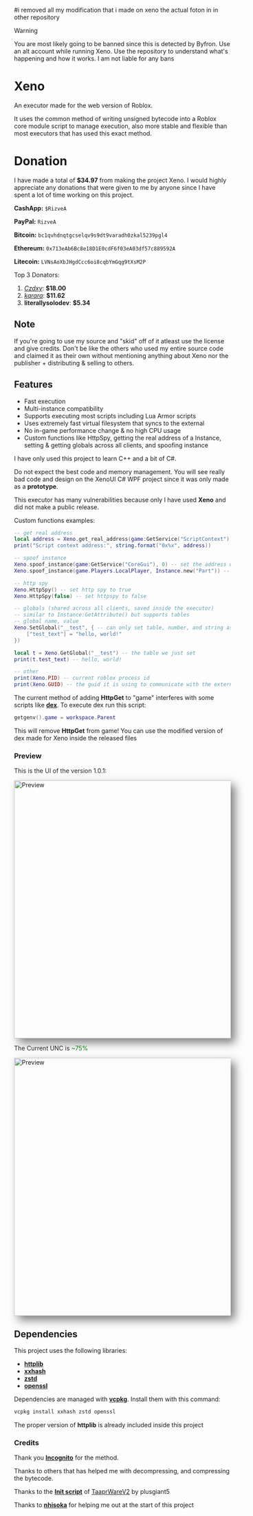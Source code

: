 #i removed all my modification that i made on xeno the actual foton in in other repository


> [!WARNING]
> You are most likely going to be banned since this is detected by Byfron. Use an alt account while running Xeno. Use the repository to understand what's happening and how it works.
> I am not liable for any bans

# Xeno
An executor made for the web version of Roblox.

It uses the common method of writing unsigned bytecode into a Roblox core module script to manage execution, also more stable and flexible than most executors that has used this exact method.

# Donation
I have made a total of **$34.97** from making the project Xeno. I would highly appreciate any donations that were given to me by anyone since I have spent a lot of time working on this project.

**CashApp:** ``$RizveA``

**PayPal:** ``RizveA``

**Bitcoin:** ``bc1qvhdnqtgcselqv9s9dt9varadh0zkal5239pgl4``

**Ethereum:** ``0x713eAb6Bc8e18D1E0cdF6f03eA03df57c889592A``

**Litecoin:** ``LVNsAoXbJHgdCcc6oi8cqbYmGqg9tXsM2P``

Top 3 Donators:
1. [*Czdxy*](https://discord.com/users/920163701934424084): **$18.00**
2. [*kqrara*](https://discord.com/users/1241238935288545322): **$11.62**
3. **literallysolodev**: **$5.34**

## Note
If you're going to use my source and "skid" off of it atleast use the license and give credits. Don't be like the others who used my entire source code and claimed it as their own without mentioning anything about Xeno nor the publisher + distributing & selling to others.

## Features
- Fast execution
- Multi-instance compatibility
- Supports executing most scripts including Lua Armor scripts
- Uses extremely fast virtual filesystem that syncs to the external
- No in-game performance change & no high CPU usage
- Custom functions like HttpSpy, getting the real address of a Instance, setting & getting globals across all clients, and spoofing instance

I have only used this project to learn C++ and a bit of C#.

Do not expect the best code and memory management.
You will see really bad code and design on the XenoUI C# WPF project since it was only made as a **prototype**.

This executor has many vulnerabilities because only I have used **Xeno** and did not make a public release.

Custom functions examples:
```lua
-- get real address
local address = Xeno.get_real_address(game:GetService("ScriptContext"))
print("Script context address:", string.format("0x%x", address))

-- spoof instance
Xeno.spoof_instance(game:GetService("CoreGui"), 0) -- set the address of coregui to 0
Xeno.spoof_instance(game.Players.LocalPlayer, Instance.new("Part")) -- set the localplayers address to a part

-- http spy
Xeno.HttpSpy() -- set http spy to true
Xeno.HttpSpy(false) -- set httpspy to false

-- globals (shared across all clients, saved inside the executor)
-- similar to Instance:GetAttribute() but supports tables
-- global name, value
Xeno.SetGlobal("__test", { -- can only set table, number, and string as a global
	["test_text"] = "hello, world!"
})

local t = Xeno.GetGlobal("__test") -- the table we just set
print(t.test_text) -- hello, world!

-- other
print(Xeno.PID) -- current roblox process id
print(Xeno.GUID) -- the guid it is using to communicate with the external
```

The current method of adding **HttpGet** to "game" interferes with some scripts like [**dex**](https://raw.githubusercontent.com/infyiff/backup/main/dex.lua). To execute dex run this script:
```lua
getgenv().game = workspace.Parent
```
This will remove **HttpGet** from game!
You can use the modified version of dex made for Xeno inside the released files

### Preview
<p>This is the UI of the version 1.0.1:</p>
<img src="v1.0.1-Preview.png" alt="Preview" width="600" style="box-shadow: 10px 10px 20px rgba(0, 0, 0, 0.5), -10px -10px 20px rgba(255, 255, 255, 0.3);" />
<p>The Current UNC is <span style="color: green;">~75%</span></p>
<img src="v1.0.45-UNC.png" alt="Preview" width="600" style="box-shadow: 10px 10px 20px rgba(0, 0, 0, 0.5), -10px -10px 20px rgba(255, 255, 255, 0.3);" />

## Dependencies
This project uses the following libraries:

- [**httplib**](https://github.com/yhirose/cpp-httplib)
- [**xxhash**](https://github.com/Cyan4973/xxHash)
- [**zstd**](https://github.com/facebook/zstd)
- [**openssl**](https://github.com/openssl/openssl)

Dependencies are managed with [**vcpkg**](https://github.com/microsoft/vcpkg). Install them with this command:
```sh
vcpkg install xxhash zstd openssl
```

The proper version of **httplib** is already included inside this project

### Credits
Thank you [**Incognito**](https://github.com/Incognito-Roblox/Incognito) for the method.

Thanks to others that has helped me with decompressing, and compressing the bytecode.

Thanks to the [**Init script**](https://github.com/plusgiant5/TaaprWareV2/blob/main/Release/bin/InitScript.lua) of [TaaprWareV2](https://github.com/plusgiant5/TaaprWareV2/) by plusgiant5

Thanks to [**nhisoka**](https://github.com/nhisoka) for helping me out at the start of this project
